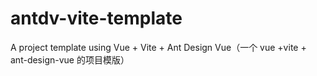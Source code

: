 # antdv-vite-template
A project template using Vue + Vite + Ant Design Vue（一个 vue +vite + ant-design-vue 的项目模版）
